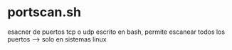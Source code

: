 # portscan.sh
esacner  de  puertos  tcp o udp escrito en bash, permite  escanear todos  los  puertos -->  solo en sistemas  linux    
